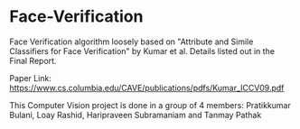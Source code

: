 # Face-Verification
Face Verification algorithm loosely based on "Attribute and Simile Classifiers for Face Verification" by Kumar et al. 
Details listed out in the Final Report.

Paper Link: https://www.cs.columbia.edu/CAVE/publications/pdfs/Kumar_ICCV09.pdf

This Computer Vision project is done in a group of 4 members: Pratikkumar Bulani, Loay Rashid, Haripraveen Subramaniam and Tanmay Pathak
